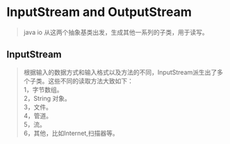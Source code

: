 # InputStream and OutputStream
> java io 从这两个抽象基类出发，生成其他一系列的子类，用于读写。

## InputStream
> 根据输入的数据方式和输入格式以及方法的不同，InputStream派生出了多个子类。这些不同的读取方法大致如下：<br/>
> 1，字节数组。 <br/>
> 2，String 对象。<br/>
> 3，文件。<br/>
> 4，管道。<br/>
> 5，流。<br/>
> 6，其他，比如Internet,扫描器等。<br/>
